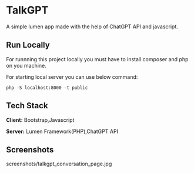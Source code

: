 
# TalkGPT 

A simple lumen app made with the help of ChatGPT API and javascript.


## Run Locally

For runnning this project locally you must have to install composer and php on you machine.

For starting local server you can use below command:

```php -S localhost:8000 -t public```


## Tech Stack

**Client:** Bootstrap,Javascript

**Server:** Lumen Framework(PHP),ChatGPT API


## Screenshots
screenshots/talkgpt_conversation_page.jpg


